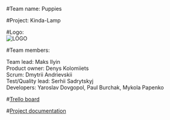 #Team name: Puppies <BR>

#Project: Kinda-Lamp <BR>

#Logo: <BR>![LOGO](http://i65.tinypic.com/2zf8hoo.jpg "LOGO")<BR>

#Team members: <BR>

Team lead: Maks Ilyin <BR>
Product owner: Denys Kolomiiets <BR>
Scrum: Dmytrii Andrievskii <BR>
Test/Quality lead: Serhii Sadrytskyj <BR>
Developers: Yaroslav Dovgopol, Paul Burchak, Mykola Papenko<BR>

#[Trello board](https://trello.com/b/GiRlMeRe/kinda-board "TRELLO")<BR>

#[Project documentation](https://docs.google.com/document/d/1s7mgYBIGsj7mAxSQLoYYF_097pDYV1SyPLg5Myy7nSA/edit?usp=drivesdk "Project documentation")<BR>

